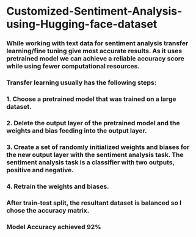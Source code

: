 # Customized-Sentiment-Analysis-using-Hugging-face-dataset
### While working with text data for sentiment analysis transfer learning/fine tuning give most accurate results. As it uses pretrained model we can achieve a reliable accuracy score while using fewer computational resources.
### Transfer learning usually has the following steps:

### 1. Choose a pretrained model that was trained on a large dataset.
### 2. Delete the output layer of the pretrained model and the weights and bias feeding into the output layer.
### 3. Create a set of randomly initialized weights and biases for the new output layer with the sentiment analysis task. The sentiment analysis task is a classifier with two outputs, positive and negative.
### 4. Retrain the weights and biases.

### After train-test split, the resultant dataset is balanced so I chose the accuracy matrix.

### Model Accuracy achieved 92%
